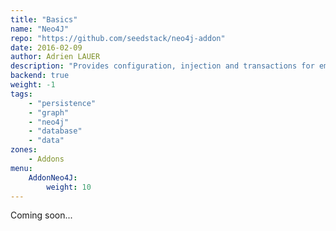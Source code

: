 ```yaml
---
title: "Basics"
name: "Neo4J"
repo: "https://github.com/seedstack/neo4j-addon"
date: 2016-02-09
author: Adrien LAUER
description: "Provides configuration, injection and transactions for embedded Neo4J databases."
backend: true
weight: -1
tags:
    - "persistence"
    - "graph"
    - "neo4j"
    - "database"
    - "data"
zones:
    - Addons
menu:
    AddonNeo4J:
        weight: 10
---
```


Coming soon...